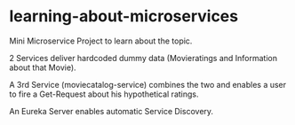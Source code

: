 # learning-about-microservices
Mini Microservice Project to learn about the topic.

2 Services deliver hardcoded dummy data (Movieratings and Information about that Movie).

A 3rd Service (moviecatalog-service) combines the two and enables a user to fire a Get-Request about his hypothetical ratings.

An Eureka Server enables automatic Service Discovery.
